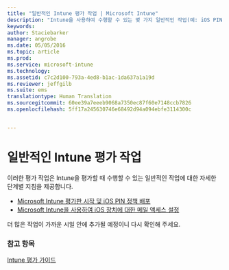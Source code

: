 ```yaml
---
title: "일반적인 Intune 평가 작업 | Microsoft Intune"
description: "Intune을 사용하여 수행할 수 있는 몇 가지 일반적인 작업(예: iOS PIN 정책 배포 및 전자 메일 액세스 설정)의 목록 및 해당 작업으로 연결되는 링크"
keywords: 
author: Staciebarker
manager: angrobe
ms.date: 05/05/2016
ms.topic: article
ms.prod: 
ms.service: microsoft-intune
ms.technology: 
ms.assetid: c7c2d100-793a-4ed8-b1ac-1da637a1a19d
ms.reviewer: jeffgilb
ms.suite: ems
translationtype: Human Translation
ms.sourcegitcommit: 60ee39a7eeeb9068a7350ec87f60e7148ccb7826
ms.openlocfilehash: 5ff17a245630746e68492d94a094ebfe3114300c


---
```



# 일반적인 Intune 평가 작업

이러한 평가 작업은 Intune을 평가할 때 수행할 수 있는 일반적인 작업에 대한 자세한 단계별 지침을 제공합니다.

- [Microsoft Intune 평가판 시작 및 iOS PIN 정책 배포](start-a-microsoft-intune-trial-and-deploy-ios-pin-policy.md)
- [Microsoft Intune을 사용하여 iOS 장치에 대한 메일 액세스 설정](set-up-email-access-for-ios-devices-using-microsoft-intune.md)

더 많은 작업이 가까운 시일 안에 추가될 예정이니 다시 확인해 주세요.

### 참고 항목
[Intune 평가 가이드](get-started-with-a-30-day-trial-of-microsoft-intune.md)



<!--HONumber=Jul16_HO4-->


